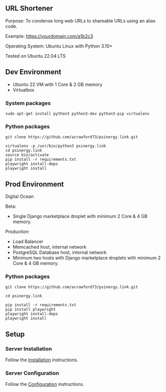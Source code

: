 ## URL Shortener

Purpose: To condense long web URLs to shareable URLs using an alias code.

Example: https://yourdomain.com/a1b2c3

Operating System: Ubuntu Linux with Python 3.10+

Tested on Ubuntu 22.04 LTS

## Dev Environment

- Ubuntu 22 VM with 1 Core & 2 GB memory
- Virtualbox

### System packages

```code
sudo apt-get install python3 python3-dev python3-pip virtualenv
```

### Python packages

```code
git clone https://github.com/acrawford73/psinergy.link.git

virtualenv -p /usr/bin/python3 psinergy.link
cd psinergy.link
source bin/activate
pip install -r requirements.txt
playwright install-deps
playwright install
```

## Prod Environment

Digital Ocean

Beta:

- Single Django marketplace droplet with minimum 2 Core & 4 GB memory.

Production:

- Load Balancer
- Memcached host, internal network
- PostgreSQL Database host, internal network
- Minimum two hosts with Django marketplace droplets with minimum 2 Core & 4 GB memory.

### Python packages

```code
git clone https://github.com/acrawford73/psinergy.link.git

cd psinergy.link

pip install -r requirements.txt
pip install playwright
playwright install-deps
playwright install
```

## Setup

### Server Installation

Follow the [Installation](deploy/installation.md) instructions.

### Server Configuration

Follow the [Configuration](deploy/configuration.md) instructions.
